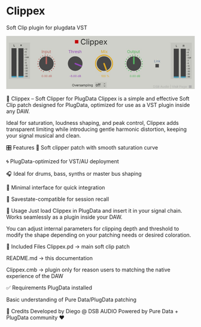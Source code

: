 # Clippex
Soft Clip plugin for plugdata VST

![Clippex GUI](gui.jpg)

🔌 Clippex – Soft Clipper for PlugData
Clippex is a simple and effective Soft Clip patch designed for PlugData, optimized for use as a VST plugin inside any DAW.

Ideal for saturation, loudness shaping, and peak control, Clippex adds transparent limiting while introducing gentle harmonic distortion, keeping your signal musical and clean.

🎛️ Features
🧪 Soft clipper patch with smooth saturation curve

🌀 PlugData-optimized for VST/AU deployment

🎧 Ideal for drums, bass, synths or master bus shaping

🐾 Minimal interface for quick integration

💾 Savestate-compatible for session recall

🧰 Usage
Just load Clippex in PlugData and insert it in your signal chain. Works seamlessly as a plugin inside your DAW.

You can adjust internal parameters for clipping depth and threshold to modify the shape depending on your patching needs or desired coloration.

📁 Included Files
Clippex.pd → main soft clip patch

README.md → this documentation

Clippex.cmb → plugin only for reason users to matching the native experience of the DAW

✅ Requirements
PlugData installed

Basic understanding of Pure Data/PlugData patching

👤 Credits
Developed by Diego @ DSB AUDIO Powered by Pure Data + PlugData community ❤️
